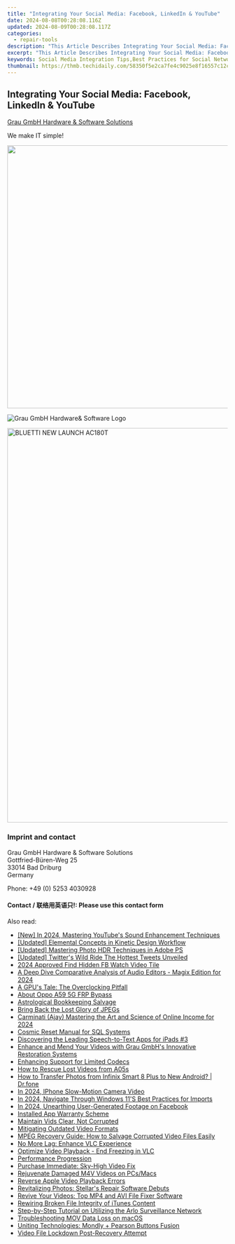 ```yaml
---
title: "Integrating Your Social Media: Facebook, LinkedIn & YouTube"
date: 2024-08-08T00:28:08.116Z
updated: 2024-08-09T00:28:08.117Z
categories:
  - repair-tools
description: "This Article Describes Integrating Your Social Media: Facebook, LinkedIn & YouTube"
excerpt: "This Article Describes Integrating Your Social Media: Facebook, LinkedIn & YouTube"
keywords: Social Media Integration Tips,Best Practices for Social Networks Integration,Facebook LinkedIn YouTube Integration Guide,How to Link Facebook Linkedin and YouTube Accounts,Multi-Platform Social Media Strategy,Cross-Promote on Social Networks,Social Media Account Synchronization Techniques
thumbnail: https://thmb.techidaily.com/58350f5e2ca7fe4c9025e8f16557c12c6fe252de2a7e38b08f655577495f8fd5.jpg
---
```


## Integrating Your Social Media: Facebook, LinkedIn & YouTube

[Grau GmbH Hardware & Software Solutions](https://main.grauonline.de/)

We make IT simple!

<!-- affiliate ads begin -->
<a href="https://turtlebeachus.sjv.io/c/5597632/1988416/23719" target="_top" id="1988416"><img src="//a.impactradius-go.com/display-ad/23719-1988416" border="0" alt="" width="600" height="600"/></a><img height="0" width="0" src="https://imp.pxf.io/i/5597632/1988416/23719" style="position:absolute;visibility:hidden;" border="0" />
<!-- affiliate ads end -->
![Grau GmbH Hardware& Software Logo](https://main.grauonline.de/wp-content/uploads/2021/05/output-onlinepngtools.png)

<!-- affiliate ads begin -->
<a href="https://bluettide.pxf.io/c/5597632/2042332/17092" target="_top" id="2042332"><img src="//a.impactradius-go.com/display-ad/17092-2042332" border="0" alt="BLUETTI NEW LAUNCH AC180T" width="960" height="900"/></a><img height="0" width="0" src="https://imp.pxf.io/i/5597632/2042332/17092" style="position:absolute;visibility:hidden;" border="0" />
<!-- affiliate ads end -->
### Imprint and contact

 Grau GmbH Hardware & Software Solutions  
 Gottfried-Büren-Weg 25  
 33014 Bad Driburg  
 Germany

Phone: +49 (0) 5253 4030928

#### Contact / 联络用英语只!: Please use this contact form

<ins class="adsbygoogle"
     style="display:block"
     data-ad-format="autorelaxed"
     data-ad-client="ca-pub-7571918770474297"
     data-ad-slot="1223367746"></ins>



<ins class="adsbygoogle"
     style="display:block"
     data-ad-client="ca-pub-7571918770474297"
     data-ad-slot="8358498916"
     data-ad-format="auto"
     data-full-width-responsive="true"></ins>

<span class="atpl-alsoreadstyle">Also read:</span>
<div><ul>
<li><a href="https://youtube-web.techidaily.com/n-2024-mastering-youtubes-sound-enhancement-techniques/"><u>[New] In 2024, Mastering YouTube's Sound Enhancement Techniques</u></a></li>
<li><a href="https://vp-tips.techidaily.com/updated-elemental-concepts-in-kinetic-design-workflow/"><u>[Updated] Elemental Concepts in Kinetic Design Workflow</u></a></li>
<li><a href="https://extra-skills.techidaily.com/updated-mastering-photo-hdr-techniques-in-adobe-ps/"><u>[Updated] Mastering Photo HDR Techniques in Adobe PS</u></a></li>
<li><a href="https://twitter-videos.techidaily.com/updated-twitters-wild-ride-the-hottest-tweets-unveiled/"><u>[Updated] Twitter's Wild Ride  The Hottest Tweets Unveiled</u></a></li>
<li><a href="https://facebook-videos.techidaily.com/2024-approved-find-hidden-fb-watch-video-tile/"><u>2024 Approved  Find Hidden FB Watch Video Tile</u></a></li>
<li><a href="https://extra-information.techidaily.com/a-deep-dive-comparative-analysis-of-audio-editors-magix-edition-for-2024/"><u>A Deep Dive  Comparative Analysis of Audio Editors - Magix Edition for 2024</u></a></li>
<li><a href="https://games-able.techidaily.com/a-gpus-tale-the-overclocking-pitfall/"><u>A GPU's Tale: The Overclocking Pitfall</u></a></li>
<li><a href="https://android-frp.techidaily.com/about-oppo-a59-5g-frp-bypass-by-drfone-android/"><u>About Oppo A59 5G FRP Bypass</u></a></li>
<li><a href="https://data-wizards.techidaily.com/astrological-bookkeeping-salvage/"><u>Astrological Bookkeeping Salvage</u></a></li>
<li><a href="https://data-wizards.techidaily.com/bring-back-the-lost-glory-of-jpegs/"><u>Bring Back the Lost Glory of JPEGs</u></a></li>
<li><a href="https://youtube-video-recordings.techidaily.com/carminati-ajay-mastering-the-art-and-science-of-online-income-for-2024/"><u>Carminati (Ajay)  Mastering the Art and Science of Online Income for 2024</u></a></li>
<li><a href="https://data-wizards.techidaily.com/cosmic-reset-manual-for-sql-systems/"><u>Cosmic Reset Manual for SQL Systems</u></a></li>
<li><a href="https://screen-sharing-recording.techidaily.com/discovering-the-leading-speech-to-text-apps-for-ipads-3/"><u>Discovering the Leading Speech-to-Text Apps for iPads #3</u></a></li>
<li><a href="https://data-wizards.techidaily.com/enhance-and-mend-your-videos-with-grau-gmbhs-innovative-restoration-systems/"><u>Enhance and Mend Your Videos with Grau GmbH's Innovative Restoration Systems</u></a></li>
<li><a href="https://data-wizards.techidaily.com/enhancing-support-for-limited-codecs/"><u>Enhancing Support for Limited Codecs</u></a></li>
<li><a href="https://blog-min.techidaily.com/how-to-rescue-lost-videos-from-a05s-by-fonelab-android-recover-video/"><u>How to Rescue Lost Videos from A05s</u></a></li>
<li><a href="https://android-transfer.techidaily.com/how-to-transfer-photos-from-infinix-smart-8-plus-to-new-android-drfone-by-drfone-transfer-from-android-transfer-from-android/"><u>How to Transfer Photos from Infinix Smart 8 Plus to New Android? | Dr.fone</u></a></li>
<li><a href="https://digital-screen-recording.techidaily.com/in-2024-iphone-slow-motion-camera-video/"><u>In 2024, IPhone Slow-Motion Camera Video</u></a></li>
<li><a href="https://extra-support.techidaily.com/in-2024-navigate-through-windows-11s-best-practices-for-imports/"><u>In 2024, Navigate Through Windows 11'S Best Practices for Imports</u></a></li>
<li><a href="https://facebook-clips.techidaily.com/in-2024-unearthing-user-generated-footage-on-facebook/"><u>In 2024, Unearthing User-Generated Footage on Facebook</u></a></li>
<li><a href="https://data-wizards.techidaily.com/installed-app-warranty-scheme/"><u>Installed App Warranty Scheme</u></a></li>
<li><a href="https://data-wizards.techidaily.com/maintain-vids-clear-not-corrupted/"><u>Maintain Vids Clear, Not Corrupted</u></a></li>
<li><a href="https://data-wizards.techidaily.com/mitigating-outdated-video-formats/"><u>Mitigating Outdated Video Formats</u></a></li>
<li><a href="https://data-wizards.techidaily.com/mpeg-recovery-guide-how-to-salvage-corrupted-video-files-easily/"><u>MPEG Recovery Guide: How to Salvage Corrupted Video Files Easily</u></a></li>
<li><a href="https://data-wizards.techidaily.com/no-more-lag-enhance-vlc-experience/"><u>No More Lag: Enhance VLC Experience</u></a></li>
<li><a href="https://data-wizards.techidaily.com/optimize-video-playback-end-freezing-in-vlc/"><u>Optimize Video Playback - End Freezing in VLC</u></a></li>
<li><a href="https://data-wizards.techidaily.com/performance-progression/"><u>Performance Progression</u></a></li>
<li><a href="https://data-wizards.techidaily.com/purchase-immediate-sky-high-video-fix/"><u>Purchase Immediate: Sky-High Video Fix</u></a></li>
<li><a href="https://data-wizards.techidaily.com/rejuvenate-damaged-m4v-videos-on-pcsmacs/"><u>Rejuvenate Damaged M4V Videos on PCs/Macs</u></a></li>
<li><a href="https://data-wizards.techidaily.com/reverse-apple-video-playback-errors/"><u>Reverse Apple Video Playback Errors</u></a></li>
<li><a href="https://data-wizards.techidaily.com/revitalizing-photos-stellars-repair-software-debuts/"><u>Revitalizing Photos: Stellar's Repair Software Debuts</u></a></li>
<li><a href="https://data-wizards.techidaily.com/revive-your-videos-top-mp4-and-avi-file-fixer-software/"><u>Revive Your Videos: Top MP4 and AVI File Fixer Software</u></a></li>
<li><a href="https://data-wizards.techidaily.com/rewiring-broken-file-integrity-of-itunes-content/"><u>Rewiring Broken File Integrity of iTunes Content</u></a></li>
<li><a href="https://buynow-info.techidaily.com/step-by-step-tutorial-on-utilizing-the-arlo-surveillance-network/"><u>Step-by-Step Tutorial on Utilizing the Arlo Surveillance Network</u></a></li>
<li><a href="https://data-wizards.techidaily.com/troubleshooting-mov-data-loss-on-macos/"><u>Troubleshooting MOV Data Loss on macOS</u></a></li>
<li><a href="https://mondly-stories.techidaily.com/uniting-technologies-mondly-plus-pearson-buttons-fusion/"><u>Uniting Technologies: Mondly + Pearson Buttons Fusion</u></a></li>
<li><a href="https://data-wizards.techidaily.com/video-file-lockdown-post-recovery-attempt/"><u>Video File Lockdown Post-Recovery Attempt</u></a></li>
</ul></div>
